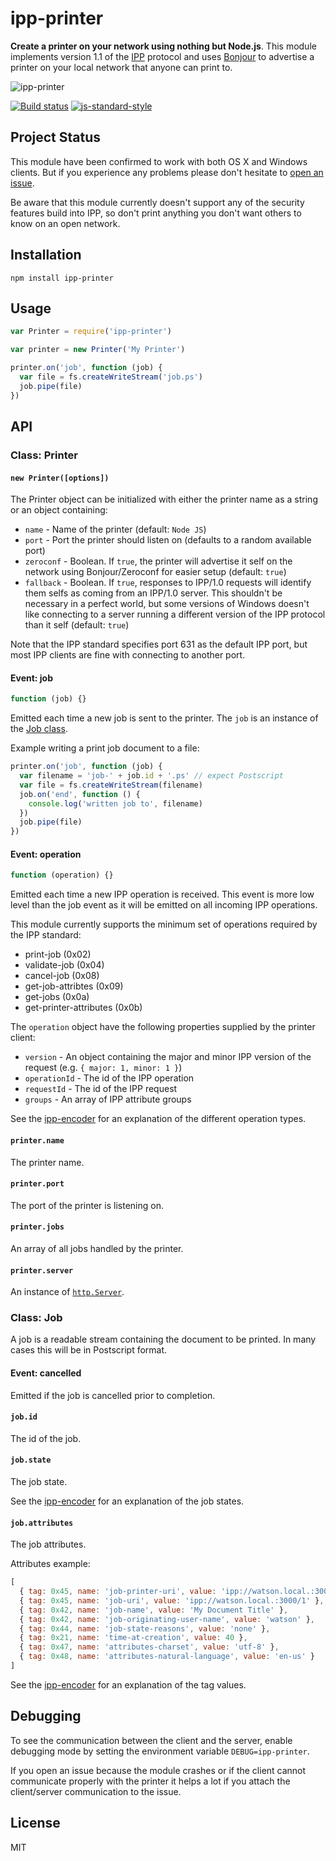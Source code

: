 # ipp-printer

**Create a printer on your network using nothing but Node.js**. This
module implements version 1.1 of the
[IPP](https://en.wikipedia.org/wiki/Internet_Printing_Protocol) protocol
and uses [Bonjour](https://github.com/watson/bonjour) to advertise a
printer on your local network that anyone can print to.

![ipp-printer](https://raw.githubusercontent.com/watson/ipp-printer/master/ipp-printer.gif)

[![Build status](https://travis-ci.org/watson/ipp-printer.svg?branch=master)](https://travis-ci.org/watson/ipp-printer)
[![js-standard-style](https://img.shields.io/badge/code%20style-standard-brightgreen.svg?style=flat)](https://github.com/feross/standard)

## Project Status

This module have been confirmed to work with both OS X and Windows
clients. But if you experience any problems please don't hesitate to
[open an issue](https://github.com/watson/ipp-printer/issues).

Be aware that this module currently doesn't support any of the security
features build into IPP, so don't print anything you don't want others
to know on an open network.

## Installation

```
npm install ipp-printer
```

## Usage

```js
var Printer = require('ipp-printer')

var printer = new Printer('My Printer')

printer.on('job', function (job) {
  var file = fs.createWriteStream('job.ps')
  job.pipe(file)
})
```

## API

### Class: Printer

#### `new Printer([options])`

The Printer object can be initialized with either the printer name as a
string or an object containing:

- `name` - Name of the printer (default: `Node JS`)
- `port` - Port the printer should listen on (defaults to a random
  available port)
- `zeroconf` - Boolean. If `true`, the printer will advertise it self on
  the network using Bonjour/Zeroconf for easier setup (default: `true`)
- `fallback` - Boolean. If `true`, responses to IPP/1.0 requests will
  identify them selfs as coming from an IPP/1.0 server. This shouldn't
  be necessary in a perfect world, but some versions of Windows doesn't
  like connecting to a server running a different version of the IPP
  protocol than it self (default: `true`)

Note that the IPP standard specifies port 631 as the default IPP port,
but most IPP clients are fine with connecting to another port.

#### Event: job

```js
function (job) {}
```

Emitted each time a new job is sent to the printer. The `job` is an
instance of the [Job class](#class-job).

Example writing a print job document to a file:

```js
printer.on('job', function (job) {
  var filename = 'job-' + job.id + '.ps' // expect Postscript
  var file = fs.createWriteStream(filename)
  job.on('end', function () {
    console.log('written job to', filename)
  })
  job.pipe(file)
})
```

#### Event: operation

```js
function (operation) {}
```

Emitted each time a new IPP operation is received. This event is more
low level than the job event as it will be emitted on all incoming IPP
operations.

This module currently supports the minimum set of operations required by
the IPP standard:

- print-job (0x02)
- validate-job (0x04)
- cancel-job (0x08)
- get-job-attribtes (0x09)
- get-jobs (0x0a)
- get-printer-attributes (0x0b)

The `operation` object have the following properties supplied by the
printer client:

- `version` - An object containing the major and minor IPP version of
  the request (e.g. `{ major: 1, minor: 1 }`)
- `operationId` - The id of the IPP operation
- `requestId` - The id of the IPP request
- `groups` - An array of IPP attribute groups

See the [ipp-encoder](https://github.com/watson/ipp-encoder) for an
explanation of the different operation types.

#### `printer.name`

The printer name.

#### `printer.port`

The port of the printer is listening on.

#### `printer.jobs`

An array of all jobs handled by the printer.

#### `printer.server`

An instance of [`http.Server`](https://nodejs.org/api/http.html#http_class_http_server).

### Class: Job

A job is a readable stream containing the document to be printed. In
many cases this will be in Postscript format.

#### Event: cancelled

Emitted if the job is cancelled prior to completion.

#### `job.id`

The id of the job.

#### `job.state`

The job state.

See the [ipp-encoder](https://github.com/watson/ipp-encoder) for an
explanation of the job states.

#### `job.attributes`

The job attributes.

Attributes example:

```js
[
  { tag: 0x45, name: 'job-printer-uri', value: 'ipp://watson.local.:3000/' },
  { tag: 0x45, name: 'job-uri', value: 'ipp://watson.local.:3000/1' },
  { tag: 0x42, name: 'job-name', value: 'My Document Title' },
  { tag: 0x42, name: 'job-originating-user-name', value: 'watson' },
  { tag: 0x44, name: 'job-state-reasons', value: 'none' },
  { tag: 0x21, name: 'time-at-creation', value: 40 },
  { tag: 0x47, name: 'attributes-charset', value: 'utf-8' },
  { tag: 0x48, name: 'attributes-natural-language', value: 'en-us' }
]
```

See the [ipp-encoder](https://github.com/watson/ipp-encoder) for an
explanation of the tag values.

## Debugging

To see the communication between the client and the server, enable
debugging mode by setting the environment variable `DEBUG=ipp-printer`.

If you open an issue because the module crashes or if the client cannot
communicate properly with the printer it helps a lot if you attach the
client/server communication to the issue.

## License

MIT
